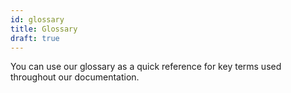 ```yaml
---
id: glossary
title: Glossary
draft: true
---
```


You can use our glossary as a quick reference for key terms used throughout our documentation.
